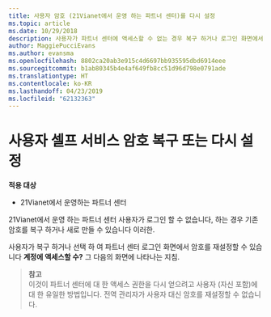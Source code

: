 ```yaml
---
title: 사용자 암호 (21Vianet에서 운영 하는 파트너 센터)를 다시 설정
ms.topic: article
ms.date: 10/29/2018
description: 사용자가 파트너 센터에 액세스할 수 없는 경우 복구 하거나 로그인 화면에서 암호를 재설정할 수 있습니다.
author: MaggiePucciEvans
ms.author: evansma
ms.openlocfilehash: 8802ca20ab3e915c4d6697bb935595dbd6914eee
ms.sourcegitcommit: b1ab80345b4e4af649fb8cc51d96d798e0791ade
ms.translationtype: HT
ms.contentlocale: ko-KR
ms.lasthandoff: 04/23/2019
ms.locfileid: "62132363"
---
```

# <a name="user-self-service-password-recover-or-reset"></a>사용자 셀프 서비스 암호 복구 또는 다시 설정

**적용 대상**

-   21Vianet에서 운영하는 파트너 센터


21Vianet에서 운영 하는 파트너 센터 사용자가 로그인 할 수 없습니다, 하는 경우 기존 암호를 복구 하거나 새로 만들 수 있습니다 이러한. 

사용자가 복구 하거나 선택 하 여 파트너 센터 로그인 화면에서 암호를 재설정할 수 있습니다 **계정에 액세스할 수?** 그 다음의 화면에 나타나는 지침. 

>**참고**<br>이것이 파트너 센터에 대 한 액세스 권한을 다시 얻으려고 사용자 (자신 포함)에 대 한 유일한 방법입니다. 전역 관리자가 사용자 대신 암호를 재설정할 수 없습니다.



 





